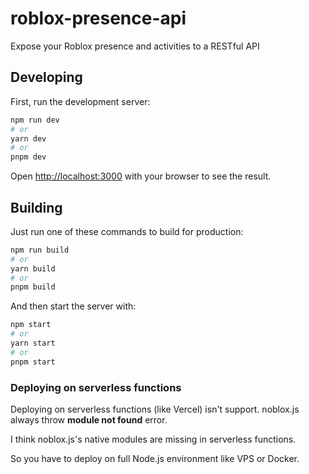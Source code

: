 # roblox-presence-api

Expose your Roblox presence and activities to a RESTful API

## Developing

First, run the development server:

```bash
npm run dev
# or
yarn dev
# or
pnpm dev
```

Open [http://localhost:3000](http://localhost:3000) with your browser to see the result.

## Building

Just run one of these commands to build for production:

```bash
npm run build
# or
yarn build
# or
pnpm build
```

And then start the server with:

```bash
npm start
# or
yarn start
# or
pnpm start
```

### Deploying on serverless functions

Deploying on serverless functions (like Vercel) isn't support. noblox.js always throw **module not found** error.

I think noblox.js's native modules are missing in serverless functions.

So you have to deploy on full Node.js environment like VPS or Docker.
